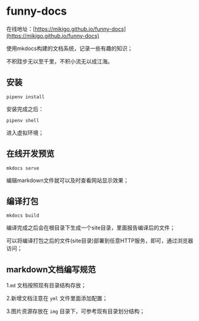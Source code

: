 # funny-docs

在线地址：[https://mikigo.github.io/funny-docs](https://mikigo.github.io/funny-docs)

使用mkdocs构建的文档系统，记录一些有趣的知识；

不积跬步无以至千里，不积小流无以成江海。

## 安装
```console
pipenv install
```

安装完成之后：

```shell
pipenv shell
```

进入虚拟环境；

## 在线开发预览
```shell
mkdocs serve
```

编辑markdown文件就可以及时查看网站显示效果；

## 编译打包
```shell
mkdocs build
```

编译完成之后会在根目录下生成一个site目录，里面报告编译后的文件；

可以将编译打包之后的文件(site目录)部署到任意HTTP服务，即可，通过浏览器访问；

## markdown文档编写规范
1.`md` 文档按照现有目录结构存放；

2.新增文档注意在 `yml` 文件里面添加配置；

3.图片资源存放在 `img` 目录下，可参考现有目录划分结构；
